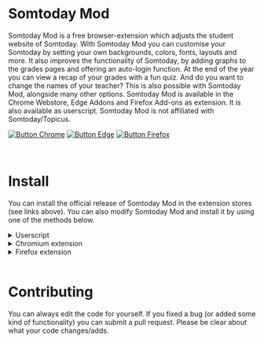 # Somtoday Mod
Somtoday Mod is a free browser-extension which adjusts the student website of Somtoday. With Somtoday Mod you can customise your Somtoday by setting your own backgrounds, colors, fonts, layouts and more. It also improves the functionality of Somtoday, by adding graphs to the grades pages and offering an auto-login function. At the end of the year you can view a recap of your grades with a fun quiz. And do you want to change the names of your teacher? This is also possible with Somtoday Mod, alongside many other options. Somtoday Mod is available in the Chrome Webstore, Edge Addons and Firefox Add-ons as extension. It is also available as userscript. Somtoday Mod is not affiliated with Somtoday/Topicus.

[![Button Chrome]][ChromeLink]
[![Button Edge]][EdgeLink]
[![Button Firefox]][FirefoxLink]

<br>

# Install

You can install the official release of Somtoday Mod in the extension stores (see links above). You can also modify Somtoday Mod and install it by using one of the methods below.

<details>
<summary>Userscript</summary>
<br>

Userscript:
1. Install an userscriptmanager (<a href="https://tampermonkey.net/">Tampermonkey</a> - alle browsers, <a href="https://addons.mozilla.org/en-US/firefox/addon/greasemonkey/">Greasemonkey</a> - Firefox, <a href="https://apps.apple.com/us/app/userscripts/id1463298887">Userscripts</a> - Safari)
2. Add <a href="https://github.com/Jona-Zwetsloot/Somtoday-Mod/blob/main/Userscript/SomtodayMod.user.js">this userscript</a> to the userscript manager
<br>

</details>



<details>
<summary>Chromium extension</summary>
<br>

Chromium extension:
1. Go to the <a href="https://github.com/Jona-Zwetsloot/Somtoday-Mod/releases">releases page</a> and download chromium.zip
2. Unpack chromium.zip
3. Go to the extension page and enable developer mode
4. Click 'Load unpacked extension' and select the unpacked zip
<br>

</details>



<details>
<summary>Firefox extension</summary>
<br>

Firefox extension - <b>temporary and unsigned</b>, but easy:
1. Go to the <a href="https://github.com/Jona-Zwetsloot/Somtoday-Mod/releases">releases page</a> and download firefox.zip
2. Go to <b>about:debugging#/runtime/this-firefox</b>, click 'Install temporary addon' and select firefox.zip
<br>

Firefox Developer, Firefox Nightly or Firefox ESR extension - <b>unsigned</b>, but easy:
1. Go to the <a href="https://github.com/Jona-Zwetsloot/Somtoday-Mod/releases">releases page</a> and download firefox.zip
2. Go to <b>about:config</b> and disable the flag <b>xpinstall.signatures.required</b>
3. Go to <b>about:addons</b>, click on the top right cog, click 'Install addon via file' and select firefox.zip
<br>

Firefox extension - <b>signed</b>, but difficult:
1. Go to the <a href="https://github.com/Jona-Zwetsloot/Somtoday-Mod/releases">releases page</a> and download firefox.zip
2. Go to <a href="https://addons.mozilla.org/developers/">the Mozilla addon developer page</a>, click 'Submit or manage extension', and sign in with your Mozilla account
3. Click 'Create a new addon'. Follow the process to get your extension signed. Consider hosting the addon yourself to prevent too much Somtoday Mod clones in the Firefox Add-ons store.
<br>

</details>

<br>

# Contributing
You can always edit the code for yourself. If you fixed a bug (or added some kind of functionality) you can submit a pull request. Please be clear about what your code changes/adds.

<!---------------------------------------------------------------------------->
[Button Chrome]: https://jonazwetsloot.nl/images/chrome-webstore.svg
[ChromeLink]: https://chromewebstore.google.com/detail/somtoday-mod/gehilkhfalphnhpidceocgmdijplpkbn 'Installeer in de Chrome Webstore.'
[Button Edge]: https://jonazwetsloot.nl/images/edge-addons.svg
[EdgeLink]: https://microsoftedge.microsoft.com/addons/detail/somtoday-mod/ldhlddmnhkkjnocncckkencgcmgmffme 'Installeer in de Edge Addons Store.'
[Button Firefox]: https://jonazwetsloot.nl/images/firefox-addons.svg
[FirefoxLink]: https://addons.mozilla.org/nl/firefox/addon/somtoday-mod/ 'Installeer in de Firefox Addons Store.'
